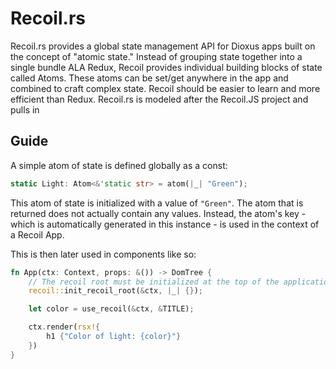 # Recoil.rs
Recoil.rs provides a global state management API for Dioxus apps built on the concept of "atomic state." Instead of grouping state together into a single bundle ALA Redux, Recoil provides individual building blocks of state called Atoms. These atoms can be set/get anywhere in the app and combined to craft complex state. Recoil should be easier to learn and more efficient than Redux. Recoil.rs is modeled after the Recoil.JS project and pulls in 


## Guide

A simple atom of state is defined globally as a const:

```rust
static Light: Atom<&'static str> = atom(|_| "Green");
```

This atom of state is initialized with a value of `"Green"`. The atom that is returned does not actually contain any values. Instead, the atom's key - which is automatically generated in this instance - is used in the context of a Recoil App.  

This is then later used in components like so:

```rust
fn App(ctx: Context, props: &()) -> DomTree {
    // The recoil root must be initialized at the top of the application before any uses 
    recoil::init_recoil_root(&ctx, |_| {});

    let color = use_recoil(&ctx, &TITLE);

    ctx.render(rsx!{
        h1 {"Color of light: {color}"}
    })
}
```

